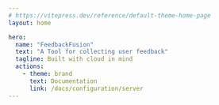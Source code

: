 ```yaml
---
# https://vitepress.dev/reference/default-theme-home-page
layout: home

hero:
  name: "FeedbackFusion"
  text: "A Tool for collecting user feedback"
  tagline: Built with cloud in mind
  actions:
    - theme: brand
      text: Documentation 
      link: /docs/configuration/server
---
```



